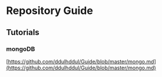 # Repository Guide

## Tutorials
### mongoDB
[https://github.com/ddulhddul/Guide/blob/master/mongo.md](https://github.com/ddulhddul/Guide/blob/master/mongo.md)
